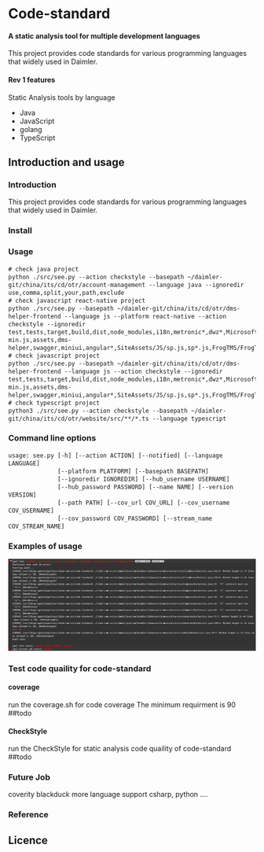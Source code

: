 # Code-standard
#### A static analysis tool for multiple development languages
This project provides code standards for various programming languages that widely used in Daimler.
#### Rev 1 features
Static Analysis tools by language
* Java
* JavaScript
* golang
* TypeScript
## Introduction and usage
### Introduction
This project provides code standards for various programming languages that widely used in Daimler.
### Install


### Usage
```
# check java project
python ./src/see.py --action checkstyle --basepath ~/daimler-git/china/its/cd/otr/account-management --language java --ignoredir use,comma,split,your,path,exclude
# check javascript react-native project
python ./src/see.py --basepath ~/daimler-git/china/its/cd/otr/dms-helper-frontend --language js --platform react-native --action checkstyle --ignoredir test,tests,target,build,dist,node_modules,i18n,metronic*,dwz*,Microsoft*.js,jquery*,jquery*.js,*.min.js,*-min.js,assets,dms-helper,swagger,miniui,angular*,SiteAssets/JS/sp.js,sp*.js,FrogTMS/FrogTMS.WebUI/obj,layui,Plugins,*spec.js
# check javascript project
python ./src/see.py --basepath ~/daimler-git/china/its/cd/otr/dms-helper-frontend --language js --action checkstyle --ignoredir test,tests,target,build,dist,node_modules,i18n,metronic*,dwz*,Microsoft*.js,jquery*,jquery*.js,*.min.js,*-min.js,assets,dms-helper,swagger,miniui,angular*,SiteAssets/JS/sp.js,sp*.js,FrogTMS/FrogTMS.WebUI/obj,layui,Plugins,*spec.js
# check typescript project
python3 ./src/see.py --action checkstyle --basepath ~/daimler-git/china/its/cd/otr/website/src/**/*.ts --language typescript

```

### Command line options
```
usage: see.py [-h] [--action ACTION] [--notified] [--language LANGUAGE]
              [--platform PLATFORM] [--basepath BASEPATH]
              [--ignoredir IGNOREDIR] [--hub_username USERNAME]
              [--hub_password PASSWORD] [--name NAME] [--version VERSION]
              [--path PATH] [--cov_url COV_URL] [--cov_username COV_USERNAME]
              [--cov_password COV_PASSWORD] [--stream_name COV_STREAM_NAME]

```
### Examples of usage
![example of java static analysis](https://github.com/gaopgx/cloudcomputingsocial/blob/master/example-of-code.PNG?raw=true)

### Test code quaility for code-standard

#### coverage
run the coverage.sh for code coverage
The minimum requirment is 90
##todo



#### CheckStyle
run the CheckStyle for static analysis code quaility of code-standard
##todo
### Future Job
coverity
blackduck
more language support
csharp, python ....

### Reference


## Licence


